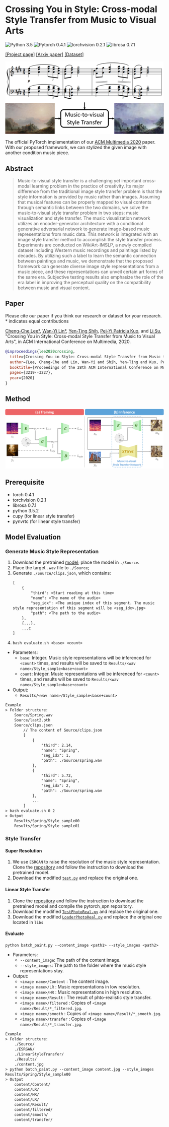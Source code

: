 # Crossing You in Style: Cross-modal Style Transfer from Music to Visual Arts

![Python 3.5](https://img.shields.io/badge/python-3.5-blue.svg) 
![Pytorch 0.4.1](https://img.shields.io/badge/pytorch-0.4.1-red.svg)
![torchvision 0.2.1](https://img.shields.io/badge/torchvision-0.2.1-red.svg)
![librosa 0.7.1](https://img.shields.io/badge/librosa-0.7.1-green.svg)


[[Project page]](https://sunnerli.github.io/Cross-you-in-style/) [[Arxiv paper]](https://arxiv.org/abs/2009.08083)
[[Dataset]](https://drive.google.com/drive/folders/1XgrXx1qKd8etj9-75ma_8z1tlO8Y49tE)

![](https://raw.githubusercontent.com/SunnerLi/Cross-you-in-style/gh-pages/resources/teaser.png)

The official PyTorch implementation of our [ACM Multimedia 2020](https://2020.acmmm.org/) paper. With our proposed framework, we can stylized the given image with another condition music piece.

Abstract
---
> Music-to-visual style transfer is a challenging yet important cross-modal learning problem in the practice of creativity. Its major difference from the traditional image style transfer problem is that the style information is provided by music rather than images. Assuming that musical features can be properly mapped to visual contents through semantic links between the two domains, we solve the music-to-visual style transfer problem in two steps: music visualization and style transfer. The music visualization network utilizes an encoder-generator architecture with a conditional generative adversarial network to generate image-based music representations from music data. This network is integrated with an image style transfer method to accomplish the style transfer process. Experiments are conducted on WikiArt-IMSLP, a newly compiled dataset including Western music recordings and paintings listed by decades. By utilizing such a label to learn the semantic connection between paintings and music, we demonstrate that the proposed framework can generate diverse image style representations from a music piece, and these representations can unveil certain art forms of the same era. Subjective testing results also emphasize the role of the era label in improving the perceptual quality on the compatibility between music and visual content.

Paper
---
Please cite our paper if you think our research or dataset for your research. \* indicates equal contributions

[Cheng-Che Lee*](https://sunnerli.github.io/), [Wan-Yi Lin*](https://github.com/boop477), [Yen-Ting Shih](#), [Pei-Yi Patricia Kuo](https://www.iss.nthu.edu.tw/faculty/Pei-Yi-Patricia-Kuo), and [Li Su](https://www.iis.sinica.edu.tw/pages/lisu/index_en.html), "Crossing You in Style: Cross-modal Style Transfer from Music to Visual Arts", in ACM International Conference on Multimedia, 2020.


```bibtex
@inproceedings{lee2020crossing,
  title={Crossing You in Style: Cross-modal Style Transfer from Music to Visual Arts},
  author={Lee, Cheng-Che and Lin, Wan-Yi and Shih, Yen-Ting and Kuo, Pei-Yi and Su, Li},
  booktitle={Proceedings of the 28th ACM International Conference on Multimedia},
  pages={3219--3227},
  year={2020}
}
```

Method
---
![](https://raw.githubusercontent.com/SunnerLi/Cross-you-in-style/gh-pages/resources/overview.png)

Prerequisite
---
* torch 0.4.1
* torchvision 0.2.1
* librosa 0.7.1
* python 3.5.2
* cupy (for linear style transfer)
* pynvrtc (for linear style transfer)

## Model Evaluation
### Generate Music Style Representation
1. Download the pretrained [model](https://drive.google.com/file/d/1drEpCIA0UapXAqRyk1_8_gm4LV6A2U5x/view?usp=sharing); place the model in `./Source`.
2. Place the target `.wav` file to `./Source`;
3. Generate `./Source/clips.json`, which contains:
    ```
    [
        {
            "third": <Start reading at this time>
            "name": <The name of the audio>
            "seg_idx": <The unique index of this segment. The music style representation of this segment will be <seg_idx>.jpg>
            "path": <The path to the audio>
        },
        {...},
        ...c
    ]
    ```
4. `bash evaluate.sh <base> <count>`
* Parameters:
    * `base`: Integer. Music style representations will be inferenced for `<count>` times, and results will be saved to `Results/<wav name>/Style_sample<base+count>`
    * `count`: Integer. Music representations will be inferenced for `<count>` times, and results will be saved to `Results/<wav name>/Style_sample<base+count>`
* Output:
    * `Results/<wav name>/Style_sample<base+count>`
    
```
Example
> Folder structure:
    Source/Spring.wav
    Source/last2.pth
    Source/clips.json
        // The content of Source/clips.json
        [
            {
                "third": 2.14,
                "name": "Spring",
                "seg_idx": 1,
                "path": ./Source/spring.wav
            },
            {
                "third": 5.72,
                "name": "Spring",
                "seg_idx": 2,
                "path": ./Source/spring.wav
            },
            ...
        ]
> bash evaluate.sh 0 2
> Output 
    Results/Spring/Style_sample00
    Results/Spring/Style_sample01
```
    
### Style Transfer
#### Super Resolution
1. We use `ESRGAN` to raise the resolution of the music style representation. Clone the [repository](https://github.com/xinntao/ESRGAN) and follow the instruction to download the pretrained model.
2. Download the modified [`test.py`](https://drive.google.com/file/d/1GLK_KVR9TQ2uZ-YIN8d_ewOQSOG9tneT/view?usp=sharing) and replace the original one. 

#### Linear Style Transfer
1. Clone the [repository](https://github.com/sunshineatnoon/LinearStyleTransfer) and follow the instruction to download the pretrained model and compile the pytorch_spn repository.
2. Download the modified [`TestPhotoReal.py`](https://drive.google.com/file/d/1q4QjNOjxZltx-5q845hkhzOREvXt5LFG/view?usp=sharing) and replace the original one.
3. Download the modified [`LoaderPhotoReal.py`](https://drive.google.com/file/d/1JvqM0aj_Tcibjq5-z-cOkgzD8UF2m_mC/view?usp=sharing) and replace the original one located in `libs` 

#### Evaluate
`python batch_paint.py --content_image <path1> --style_images <path2>`

* Parameters:
    * `--content_image`: The path of the content image.
    * `--style_images`: The path to the folder where the music style representations stay.
* Output:
    * `<image name>/Content` : The content image.
    * `<image name>/LR` : Music representations in low resolution.
    * `<image name>/HR` : Music representations in high resolution.
    * `<image name>/Result` : The result of phto-realistic style transfer.
    * `<image name>/filtered` : Copies of `<image name>/Result/*_filtered.jpg`.
    * `<image name>/smooth` : Copies of `<image name>/Result/*_smooth.jpg`.
    * `<image name>/transfer` : Copies of `<image name>/Result/*_transfer.jpg`.

```
Example
> Folder structure:
    ./Source/
    ./ESRGAN/
    ./LinearStyleTransfer/
    ./Results/
    ./content.jpg
> python batch_paint.py --content_image content.jpg --style_images Results/Spring/Style_sample00
> Output 
    content/Content/
    content/LR/
    content/HR/
    content/LR/
    content/Result/
    content/filtered/
    content/smooth/
    content/transfer/
```
